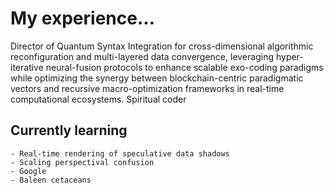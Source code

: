 # My experience...

Director of Quantum Syntax Integration for cross-dimensional algorithmic reconfiguration and multi-layered data convergence, leveraging hyper-iterative neural-fusion protocols to enhance scalable exo-coding paradigms while optimizing the synergy between blockchain-centric paradigmatic vectors and recursive macro-optimization frameworks in real-time computational ecosystems. Spiritual coder


## Currently learning
    - Real-time rendering of speculative data shadows
    - Scaling perspectival confusion
    - Google
    - Baleen cetaceans

<!--
**erikbejstam/erikbejstam** is a ✨ _special_ ✨ repository because its `README.md` (this file) appears on your GitHub profile.

Here are some ideas to get you started:

- 🔭 I’m currently working on ...
- 🌱 I’m currently learning ...
- 👯 I’m looking to collaborate on ...
- 🤔 I’m looking for help with ...
- 💬 Ask me about ...
- 📫 How to reach me: ...
- 😄 Pronouns: ...
- ⚡ Fun fact: ...
-->
